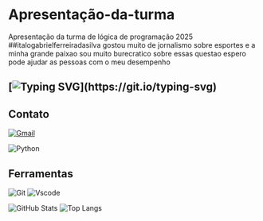# Apresentação-da-turma
Apresentação da turma de lógica de programação 2025 
##italogabrielferreiradasilva 
gostou muito de jornalismo sobre esportes e a minha grande paixao sou muito burecratico sobre essas questao 
espero pode ajudar as pessoas com o meu desempenho
## [![Typing SVG](https://readme-typing-svg.herokuapp.com/?color=3670A0&size=60&center=true&vCenter=true&width=1000&lines=Olá,bem-vindo!)](https://git.io/typing-svg)

## Contato
[![Gmail](https://img.shields.io/badge/Gmail-333333?style=for-the-badge&logo=gmail&logoColor=red)](mailto:logica.programacao2025@gmail.com)

![Python](https://img.shields.io/badge/python-3670A0?style=for-the-badge&logo=python&logoColor=000)

## Ferramentas

![Git](https://img.shields.io/badge/GIT-E44C30?style=for-the-badge&logo=git&logoColor=000)
![Vscode](https://img.shields.io/badge/Vscode-007ACC?style=for-the-badge&logo=visual-studio-code&logoColor=000)

![GitHub Stats](https://github-readme-stats.vercel.app/api?username=italo1103&theme=transparent&bg_color=000&border_color=30A3DC&show_icons=true&icon_color=30A3DC&title_color=ff9070&text_color=FFF)
![Top Langs](https://github-readme-stats-git-masterrstaa-rickstaa.vercel.app/api/top-langs/?username=italo1103&layout=compact&bg_color=000&border_color=30A3DC&title_color=ff9070&text_color=FFF)
